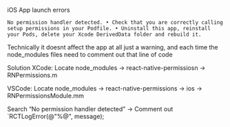 iOS App launch errors 

`No permission handler detected. • Check that you are correctly calling setup permissions in your Podfile. • Uninstall this app, reinstall your Pods, delete your Xcode DerivedData folder and rebuild it.  `

Technically it doesnt affect the app at all just a warning, and each time the node_modules files need to comment out that line of code

Solution
XCode: Locate node_modules → react-native-permissiosn → RNPermissions.m

VSCode: Locate node_modules → react-native-permissions → ios → RNPermissionsModule.mm

Search “No permission handler detected”
→ Comment out `RCTLogError(@"%@", message);

